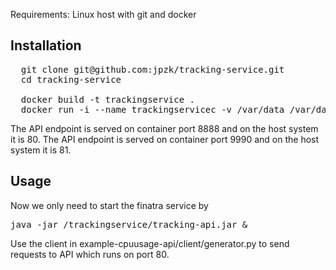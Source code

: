 Requirements: Linux host with git and docker

## Installation

<pre>
  git clone git@github.com:jpzk/tracking-service.git
  cd tracking-service 

  docker build -t trackingservice .
  docker run -i --name trackingservicec -v /var/data /var/data -p 8888:8888 -p 9990:9990 -t trackingservice 
</pre>

The API endpoint is served on container port 8888 and on the host system it is 80.
The API endpoint is served on container port 9990 and on the host system it is 81.

## Usage

Now we only need to start the finatra service by

<pre>
java -jar /trackingservice/tracking-api.jar &
</pre>

Use the client in example-cpuusage-api/client/generator.py to send requests to API which runs on port 80.


